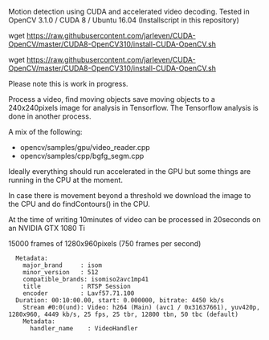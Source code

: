 Motion detection using CUDA and accelerated video decoding.
Tested in OpenCV 3.1.0 / CUDA 8 / Ubuntu 16.04 (Installscript in this repository)

wget https://raw.githubusercontent.com/jarleven/CUDA-OpenCV/master/CUDA8-OpenCV310/install-CUDA-OpenCV.sh


wget https://raw.githubusercontent.com/jarleven/CUDA-OpenCV/master/CUDA8-OpenCV310/install-CUDA-OpenCV.sh

Please note this is work in progress.

Process a video, find moving objects save moving objects to a 240x240pixels image for analysis in Tensorflow. The Tensorflow analysis is done in another process.


A mix of the following:
* opencv/samples/gpu/video_reader.cpp
* opencv/samples/cpp/bgfg_segm.cpp


Ideally everything should run accelerated in the GPU but some things are running in the CPU at the moment.

In case there is movement beyond a threshold we download the image to the CPU and do findContours() in the CPU.



At the time of writing 10minutes of video can be processed in 20seconds on an NVIDIA GTX 1080 Ti

15000 frames of 1280x960pixels  (750 frames per second)
```
  Metadata:
    major_brand     : isom
    minor_version   : 512
    compatible_brands: isomiso2avc1mp41
    title           : RTSP Session
    encoder         : Lavf57.71.100
  Duration: 00:10:00.00, start: 0.000000, bitrate: 4450 kb/s
    Stream #0:0(und): Video: h264 (Main) (avc1 / 0x31637661), yuv420p, 1280x960, 4449 kb/s, 25 fps, 25 tbr, 12800 tbn, 50 tbc (default)
    Metadata:
      handler_name    : VideoHandler
```
